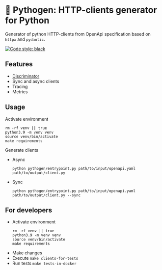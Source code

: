 # 🧬 Pythogen: HTTP-clients generator for Python
Generator of python HTTP-clients from OpenApi specification based on `httpx` and `pydantic`.

[![Code style: black](https://img.shields.io/badge/code%20style-black-000000.svg)](https://github.com/psf/black)


## Features
- [Discriminator](/docs/discriminator.md)
- Sync and async clients
- Tracing
- Metrics

## Usage
Activate environment
```shell
rm -rf venv || true
python3.9 -m venv venv
source venv/bin/activate
make requirements
```
Generate clients
- Async
    ```shell
    python pythogen/entrypoint.py path/to/input/openapi.yaml path/to/output/client.py
    ```
- Sync
    ```shell
    python pythogen/entrypoint.py path/to/input/openapi.yaml path/to/output/client.py --sync
    ```

## For developers
- Activate environment
    ```shell
    rm -rf venv || true
    python3.9 -m venv venv
    source venv/bin/activate
    make requirements
    ```
- Make changes
- Execute `make clients-for-tests`
- Run tests `make tests-in-docker`
